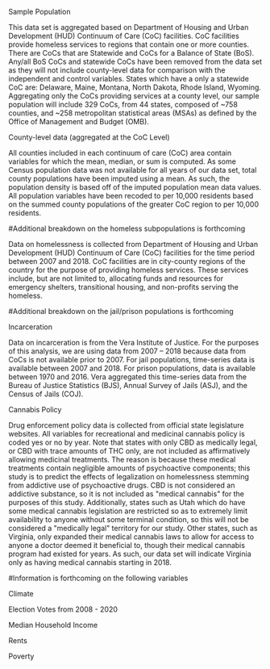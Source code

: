 Sample Population

This data set is aggregated based on Department of Housing and Urban Development (HUD) Continuum of Care (CoC) facilities. CoC facilities provide homeless services to regions that contain one or more counties. There are CoCs that are Statewide and CoCs  for a Balance of State (BoS). Any/all BoS CoCs and statewide CoCs have been removed from the data set as they will not include county-level data for comparison with the independent and control variables. States which have a only a statewide CoC are: Delaware, Maine, Montana, North Dakota, Rhode Island, Wyoming. Aggregating only the CoCs providing services at a county level, our sample population will include 329 CoCs, from 44 states, composed of ~758 counties, and ~258 metropolitan statistical areas (MSAs) as defined by the Office of Management and Budget (OMB).

County-level data (aggregated at the CoC Level)

All counties included in each continuum of care (CoC) area contain variables for which the mean, median, or sum is computed. As some Census population data was not available for all years of our data set, total county populations have been imputed using a mean. As such, the population density is based off of the imputed population mean data values. All population variables have been recoded to per 10,000 residents based on the summed county populations of the greater CoC region to per 10,000 residents.

#Additional breakdown on the homeless subpopulations is forthcoming

Data on homelessness is collected from Department of Housing and Urban Development (HUD) Continuum of Care (CoC) facilities for the time period between 2007 and 2018.  CoC facilities are in city-county regions of the country for the purpose of providing homeless services. These services include, but are not limited to, allocating funds and resources for emergency shelters, transitional housing, and non-profits serving the homeless.   

#Additional breakdown on the jail/prison populations is forthcoming

Incarceration

Data on incarceration is from the Vera Institute of Justice. For the purposes of this analysis, we are using data from 2007 – 2018 because data from CoCs is not available prior to 2007. For jail populations, time-series data is available between 2007 and 2018. For prison populations, data is available between 1970 and 2016. Vera aggregated this time-series data from the Bureau of Justice Statistics (BJS), Annual Survey of Jails (ASJ), and the Census of Jails (COJ).

Cannabis Policy

Drug enforcement policy data is collected from official state legislature websites. All variables for recreational and medicinal cannabis policy is coded yes or no by year. Note that states with only CBD as medically legal, or CBD with trace amounts of THC only, are not included as affirmatively allowing medicinal treatments. The reason is because these medical treatments contain negligible amounts of psychoactive components; this study is to predict the effects of legalization on homelessness stemming from addictive use of psychoactive drugs. CBD is not considered an addictive substance, so it is not included as "medical cannabis" for the purposes of this study. Additionally, states such as Utah which do have some medical cannabis legislation are restricted so as to extremely limit availability to anyone without some terminal condition, so this will not be considered a "medically legal" territory for our study. Other states, such as Virginia, only expanded their medical cannabis laws to allow for access to anyone a doctor deemed it beneficial to, though their medical cannabis program had existed for years. As such, our data set will indicate Virginia only as having medical cannabis starting in 2018.


#Information is forthcoming on the following variables

Climate

Election Votes from 2008 - 2020

Median Household Income

Rents

Poverty
